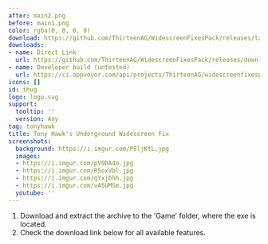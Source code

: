 ```yaml
---
after: main2.png
before: main1.png
color: rgba(0, 0, 0, 0)
download: https://github.com/ThirteenAG/WidescreenFixesPack/releases/tag/thug
downloads:
- name: Direct Link
  url: https://github.com/ThirteenAG/WidescreenFixesPack/releases/download/thug/TonyHawksUnderground.WidescreenFix.zip
- name: Developer build (untested)
  url: https://ci.appveyor.com/api/projects/ThirteenAG/widescreenfixespack/artifacts/TonyHawksUnderground.WidescreenFix.zip?branch=master
icons: []
id: thug
logo: logo.svg
support:
  tooltip: ''
  version: Any
tag: tonyhawk
title: Tony Hawk's Underground Widescreen Fix
screenshots:
  background: https://i.imgur.com/P8ljKtL.jpg
  images:
  - https://i.imgur.com/pV9DA4o.jpg
  - https://i.imgur.com/RSoxVbl.jpg
  - https://i.imgur.com/qYxjbhh.jpg
  - https://i.imgur.com/vA5UMSm.jpg
  youtube: ''
---
```


1. Download and extract the archive to the 'Game' folder, where the exe is located.
2. Check the download link below for all available features.
